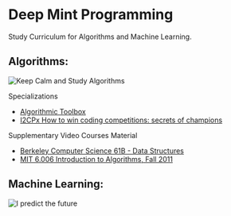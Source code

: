 # Deep Mint Programming
Study Curriculum for Algorithms and Machine Learning.

## Algorithms:
![Keep Calm and Study Algorithms](https://image.ibb.co/gOfgrQ/keep_calm_and_study_algorithms.png)

Specializations
* [Algorithmic Toolbox](https://www.coursera.org/learn/algorithmic-toolbox/home/welcome)
* [I2CPx How to win coding competitions: secrets of champions](https://www.edx.org/course/how-win-coding-competitions-secrets-itmox-i2cpx-0)

Supplementary Video Courses Material
* [Berkeley Computer Science 61B - Data Structures](https://www.youtube.com/playlist?list=PL4BBB74C7D2A1049C)
* [MIT 6.006 Introduction to Algorithms, Fall 2011](https://www.youtube.com/watch?v=HtSuA80QTyo)

## Machine Learning:
![I predict the future](https://image.ibb.co/jktWQk/predict_Future.png)
